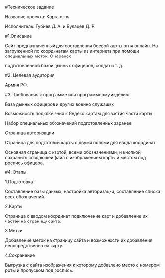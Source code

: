 
#Техническое задание

Название проекта: Карта огня.

Исполнитель: Губиев Д. А. и Булацев Д. Р.

#1.Описание

Сайт предназначенный для составления боевой карты огня онлайн. На загруженной по 	координатам карты из интернета при помощи специальных меток. С заранее 	

подготовленной базой дынных офицеров, солдат и т. д. 

#2. Целевая аудитория.

Армия РФ.

#3. Требования к программе или программному изделию.

База дынных офицеров и других военно служащих

Возможность подключения к Яндекс картам для взятия части карты

Набор специальных обозначений подготовленных заранее 

Страница авторизации

Страница для подготовки карты с двумя полями для ввода координат

Основная страница с картой, всеми обозначениями, и кнопкой сохранить создающей файл 	с изображением карты и местом под роспись офицера.

#4. Этапы.

1.Подготовка

Составление базы данных, настройка авторизации, составление списка всех обозначений.

2.Карты 

Страница с вводом координат подключение карт и добавление их частей на страницу сайта.

3.Метки

Добавление меток на страницу сайта и возможности их добавления непосредственно на 	карту.

4.Сохранение

Выгрузка с сайта изображения к которому добавлено место с номером роты и пропуском 	под роспись.


